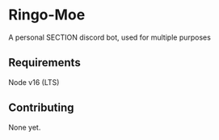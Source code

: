 # Ringo-Moe

A personal SECTION discord bot, used for multiple purposes

## Requirements

Node v16 (LTS)

## Contributing

None yet.
